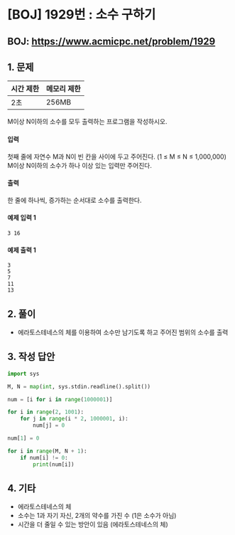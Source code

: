 #  [BOJ] 1929번 : 소수 구하기

## BOJ: https://www.acmicpc.net/problem/1929

## 1. 문제

|시간 제한| 메모리 제한| 
|:----|:----|
|2초|256MB|

M이상 N이하의 소수를 모두 출력하는 프로그램을 작성하시오.

#### 입력
첫째 줄에 자연수 M과 N이 빈 칸을 사이에 두고 주어진다. (1 ≤ M ≤ N ≤ 1,000,000) M이상 N이하의 소수가 하나 이상 있는 입력만 주어진다.

#### 출력
한 줄에 하나씩, 증가하는 순서대로 소수를 출력한다.

#### 예제 입력 1
```
3 16
```
#### 예제 출력 1
```
3
5
7
11
13
```
## 2. 풀이
- 에라토스테네스의 체를 이용하여 소수만 남기도록 하고 주어진 범위의 소수를 출력

## 3. 작성 답안
```python
import sys

M, N = map(int, sys.stdin.readline().split())

num = [i for i in range(1000001)]

for i in range(2, 1001):
	for j in range(i * 2, 1000001, i):
		num[j] = 0

num[1] = 0

for i in range(M, N + 1):
	if num[i] != 0:
		print(num[i])
```
## 4. 기타
- 에라토스테네스의 체
- 소수는 1과 자기 자신, 2개의 약수를 가진 수 (1은 소수가 아님)
- 시간을 더 줄일 수 있는 방안이 있음 (에라토스테네스의 체)
